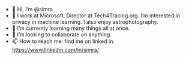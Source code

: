 - 👋 Hi, I’m @simra
- 👀 I work at Microsoft. Director at Tech4Tracing.org. I’m interested in privacy in machine learning. I also enjoy astrophotography.
- 🌱 I’m currently learning many things all at once.
- 💞️ I’m looking to collaborate on anything.
- 📫 How to reach me: find me on linked in. https://www.linkedin.com/in/simra/

<!---
simra/simra is a ✨ special ✨ repository because its `README.md` (this file) appears on your GitHub profile.
You can click the Preview link to take a look at your changes.
--->
